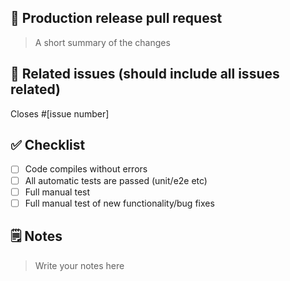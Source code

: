 ## 🚀 Production release pull request

> A short summary of the changes


## 📎 Related issues (should include all issues related)
Closes #[issue number]

## ✅ Checklist
- [ ] Code compiles without errors
- [ ] All automatic tests are passed (unit/e2e etc)
- [ ] Full manual test
- [ ] Full manual test of new functionality/bug fixes

## 🗒️ Notes
> Write your notes here
